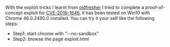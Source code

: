 With the exploit tricks I learnt from [oldfresher](http://twitter.com/oldfresher) I tried to complete a proof-of-concept exploit for [CVE-2016-1646](http://googlechromereleases.blogspot.com/2016/03/stable-channel-update_24.html), it has been tested on Win10 with  Chrome 46.0.2490.0 installed. You can try it your self like the following steps:
+ Step1: start chrome with "--no-sandbox"
+ Step2: browse the page exploit.html 


